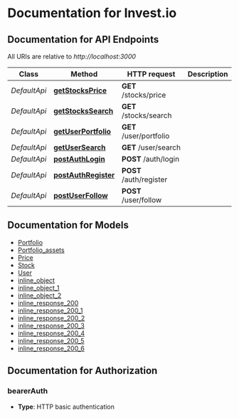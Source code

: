 # Documentation for Invest.io

<a name="documentation-for-api-endpoints"></a>
## Documentation for API Endpoints

All URIs are relative to *http://localhost:3000*

| Class | Method | HTTP request | Description |
|------------ | ------------- | ------------- | -------------|
| *DefaultApi* | [**getStocksPrice**](Apis/DefaultApi.md#getstocksprice) | **GET** /stocks/price |  |
*DefaultApi* | [**getStocksSearch**](Apis/DefaultApi.md#getstockssearch) | **GET** /stocks/search |  |
*DefaultApi* | [**getUserPortfolio**](Apis/DefaultApi.md#getuserportfolio) | **GET** /user/portfolio |  |
*DefaultApi* | [**getUserSearch**](Apis/DefaultApi.md#getusersearch) | **GET** /user/search |  |
*DefaultApi* | [**postAuthLogin**](Apis/DefaultApi.md#postauthlogin) | **POST** /auth/login |  |
*DefaultApi* | [**postAuthRegister**](Apis/DefaultApi.md#postauthregister) | **POST** /auth/register |  |
*DefaultApi* | [**postUserFollow**](Apis/DefaultApi.md#postuserfollow) | **POST** /user/follow |  |


<a name="documentation-for-models"></a>
## Documentation for Models

 - [Portfolio](./Models/Portfolio.md)
 - [Portfolio_assets](./Models/Portfolio_assets.md)
 - [Price](./Models/Price.md)
 - [Stock](./Models/Stock.md)
 - [User](./Models/User.md)
 - [inline_object](./Models/inline_object.md)
 - [inline_object_1](./Models/inline_object_1.md)
 - [inline_object_2](./Models/inline_object_2.md)
 - [inline_response_200](./Models/inline_response_200.md)
 - [inline_response_200_1](./Models/inline_response_200_1.md)
 - [inline_response_200_2](./Models/inline_response_200_2.md)
 - [inline_response_200_3](./Models/inline_response_200_3.md)
 - [inline_response_200_4](./Models/inline_response_200_4.md)
 - [inline_response_200_5](./Models/inline_response_200_5.md)
 - [inline_response_200_6](./Models/inline_response_200_6.md)


<a name="documentation-for-authorization"></a>
## Documentation for Authorization

<a name="bearerAuth"></a>
### bearerAuth

- **Type**: HTTP basic authentication

